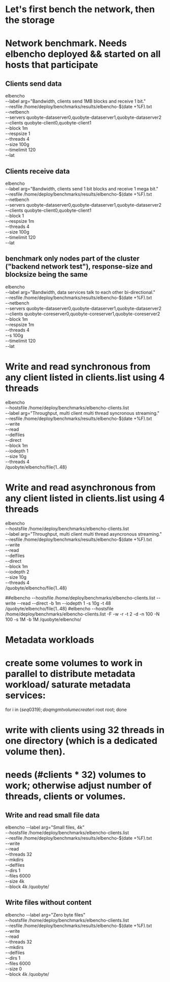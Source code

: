 # Let's first bench the network, then the storage

# Network benchmark. Needs elbencho deployed && started on all hosts that participate
## Clients send data
elbencho\
 --label arg="Bandwidth, clients send 1MB blocks and receive 1 bit."\
 --resfile /home/deploy/benchmarks/results/elbencho-$(date +%F).txt\
 --netbench\
 --servers quobyte-dataserver0,quobyte-dataserver1,quobyte-dataserver2\
 --clients quobyte-client0,quobyte-client1\
 --block 1m\
 --respsize 1\
 --threads 4\
 --size 100g\
 --timelimit 120\
 --lat

## Clients receive data
elbencho\
 --label arg="Bandwidth, clients send 1 bit blocks and receive 1 mega bit."\
 --resfile /home/deploy/benchmarks/results/elbencho-$(date +%F).txt\
 --netbench\
 --servers quobyte-dataserver0,quobyte-dataserver1,quobyte-dataserver2\
 --clients quobyte-client0,quobyte-client1\
 --block 1\
 --respsize 1m\
 --threads 4\
 --size 100g\
 --timelimit 120\
 --lat

## benchmark only nodes part of the cluster ("backend network test"), response-size and blocksize being the same 
elbencho\
 --label arg="Bandwidth, data services talk to each other bi-directional."\
 --resfile /home/deploy/benchmarks/results/elbencho-$(date +%F).txt\
 --netbench\
 --servers quobyte-dataserver0,quobyte-dataserver1,quobyte-dataserver2\
 --clients quobyte-coreserver0,quobyte-coreserver1,quobyte-coreserver2\
 --block 1m\
 --respsize 1m\
 --threads 4\
 --s 100g\
 --timelimit 120\
 --lat


# Write and read synchronous from any client listed in clients.list using 4 threads
elbencho\
 --hostsfile /home/deploy/benchmarks/elbencho-clients.list\
 --label arg="Throughput, multi client multi thread syncronous streaming."\
 --resfile /home/deploy/benchmarks/results/elbencho-$(date +%F).txt\
 --write\
 --read\
 --delfiles\
 --direct\
 --block 1m\
 --iodepth 1\
 --size 10g\
 --threads 4\
 /quobyte/elbencho/file{1..48}

# Write and read asynchronous from any client listed in clients.list using 4 threads
elbencho\
 --hostsfile /home/deploy/benchmarks/elbencho-clients.list\
 --label arg="Throughput, multi client multi thread asyncronous streaming."\
 --resfile /home/deploy/benchmarks/results/elbencho-$(date +%F).txt\
 --write\
 --read\
 --delfiles\
 --direct\
 --block 1m\
 --iodepth 2\
 --size 10g\
 --threads 4\
 /quobyte/elbencho/file{1..48}

##elbencho --hostsfile /home/deploy/benchmarks/elbencho-clients.list --write --read --direct -b 1m --iodepth 1 -s 10g -t 48 /quobyte/elbencho/file{1..48}
#elbencho --hostsfile /home/deploy/benchmarks/elbencho-clients.list -F -w -r -t 2 -d -n 100 -N 100 -s 1M -b 1M /quobyte/elbencho/

# Metadata workloads 

# create some volumes to work in parallel to distribute metadata workload/ saturate metadata services:
for i in $(seq 0 319); do qmgmt volume create r$i root root; done

# write with <N> clients using 32 threads in one directory (which is a dedicated volume then). 
# needs (#clients * 32) volumes to work; otherwise adjust number of threads, clients or volumes.

## Write and read small file data
elbencho --label arg="Small files, 4k"\
 --hostsfile /home/deploy/benchmarks/elbencho-clients.list\
 --resfile /home/deploy/benchmarks/results/elbencho-$(date +%F).txt\
 --write\
 --read\
 --threads 32\
 --mkdirs\
 --delfiles\
 --dirs 1\
 --files 6000\
 --size 4k\
 --block 4k /quobyte/

## Write files without content
elbencho --label arg="Zero byte files"\
 --hostsfile /home/deploy/benchmarks/elbencho-clients.list\
 --resfile /home/deploy/benchmarks/results/elbencho-$(date +%F).txt\
 --write\
 --read\
 --threads 32\
 --mkdirs\
 --delfiles\
 --dirs 1\
 --files 6000\
 --size 0\
 --block 4k /quobyte/

